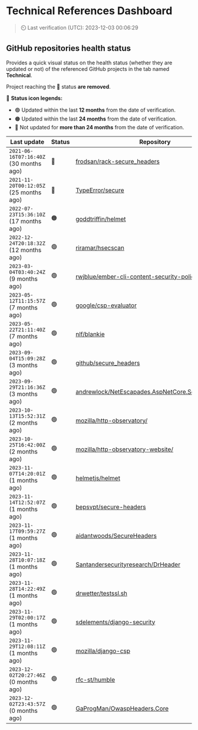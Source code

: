 
# Technical References Dashboard

> :timer_clock: Last verification (UTC): 2023-12-03 00:06:29

## GitHub repositories health status

Provides a quick visual status on the health status (whether they are updated or not) of the referenced GitHub projects in the tab named **Technical**.

Project reaching the :red_circle: status **are removed**.

:speech_balloon: **Status icon legends:**

* :green_circle: Updated within the last **12 months** from the date of verification.
* :orange_circle: Updated within the last **24 months** from the date of verification.
* :red_circle: Not updated for **more than 24 months** from the date of verification.

| Last update | Status | Repository |
| --- | --- | --- |
| `2021-06-16T07:16:40Z` (30 months ago) | :red_circle: | [frodsan/rack-secure_headers](https://github.com/frodsan/rack-secure_headers) |
| `2021-11-20T00:12:05Z` (25 months ago) | :red_circle: | [TypeError/secure](https://github.com/TypeError/secure) |
| `2022-07-23T15:36:10Z` (17 months ago) | :orange_circle: | [goddtriffin/helmet](https://github.com/goddtriffin/helmet) |
| `2022-12-24T20:18:32Z` (12 months ago) | :green_circle: | [riramar/hsecscan](https://github.com/riramar/hsecscan) |
| `2023-03-04T03:40:24Z` (9 months ago) | :green_circle: | [rwjblue/ember-cli-content-security-policy/](https://github.com/rwjblue/ember-cli-content-security-policy/) |
| `2023-05-12T11:15:57Z` (7 months ago) | :green_circle: | [google/csp-evaluator](https://github.com/google/csp-evaluator) |
| `2023-05-22T21:11:40Z` (7 months ago) | :green_circle: | [nlf/blankie](https://github.com/nlf/blankie) |
| `2023-09-04T15:09:28Z` (3 months ago) | :green_circle: | [github/secure_headers](https://github.com/github/secure_headers) |
| `2023-09-29T21:16:36Z` (3 months ago) | :green_circle: | [andrewlock/NetEscapades.AspNetCore.SecurityHeaders](https://github.com/andrewlock/NetEscapades.AspNetCore.SecurityHeaders) |
| `2023-10-13T15:52:31Z` (2 months ago) | :green_circle: | [mozilla/http-observatory/](https://github.com/mozilla/http-observatory/) |
| `2023-10-25T16:42:00Z` (2 months ago) | :green_circle: | [mozilla/http-observatory-website/](https://github.com/mozilla/http-observatory-website/) |
| `2023-11-07T14:20:01Z` (1 months ago) | :green_circle: | [helmetjs/helmet](https://github.com/helmetjs/helmet) |
| `2023-11-14T12:52:07Z` (1 months ago) | :green_circle: | [bepsvpt/secure-headers](https://github.com/bepsvpt/secure-headers) |
| `2023-11-17T09:59:27Z` (1 months ago) | :green_circle: | [aidantwoods/SecureHeaders](https://github.com/aidantwoods/SecureHeaders) |
| `2023-11-28T10:07:18Z` (1 months ago) | :green_circle: | [Santandersecurityresearch/DrHeader](https://github.com/Santandersecurityresearch/DrHeader) |
| `2023-11-28T14:22:49Z` (1 months ago) | :green_circle: | [drwetter/testssl.sh](https://github.com/drwetter/testssl.sh) |
| `2023-11-29T02:00:17Z` (1 months ago) | :green_circle: | [sdelements/django-security](https://github.com/sdelements/django-security) |
| `2023-11-29T12:08:11Z` (1 months ago) | :green_circle: | [mozilla/django-csp](https://github.com/mozilla/django-csp) |
| `2023-12-02T20:27:46Z` (0 months ago) | :green_circle: | [rfc-st/humble](https://github.com/rfc-st/humble) |
| `2023-12-02T23:43:57Z` (0 months ago) | :green_circle: | [GaProgMan/OwaspHeaders.Core](https://github.com/GaProgMan/OwaspHeaders.Core) |

